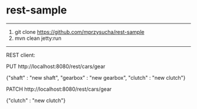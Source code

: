 rest-sample
===========

------------------------------------------------------

1. git clone https://github.com/mprzysucha/rest-sample
2. mvn clean jetty:run

------------------------------------------------------

REST client:

PUT http://localhost:8080/rest/cars/gear

{"shaft" : "new shaft",
"gearbox" : "new gearbox",
"clutch" : "new clutch"}

PATCH http://localhost:8080/rest/cars/gear

{"clutch" : "new clutch"}

